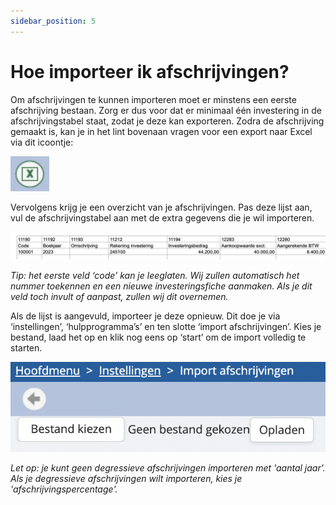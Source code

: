 ```yaml
---
sidebar_position: 5
---
```


# Hoe importeer ik afschrijvingen?

Om afschrijvingen te kunnen importeren moet er minstens een eerste afschrijving bestaan. Zorg er dus voor dat er minimaal één investering in de afschrijvingstabel staat, zodat je deze kan exporteren. Zodra de afschrijving gemaakt is, kan je in het lint bovenaan vragen voor een export naar Excel via dit icoontje: 

![alt text](/img/images/image34.png)

Vervolgens krijg je een overzicht van je afschrijvingen. Pas deze lijst aan, vul de afschrijvingstabel aan met de extra gegevens die je wil importeren.

![alt text](/img/images/image154.png)

*Tip: het eerste veld ‘code’ kan je leeglaten. Wij zullen automatisch het nummer toekennen en een nieuwe investeringsfiche aanmaken. Als je dit veld toch invult of aanpast, zullen wij dit overnemen.*

Als de lijst is aangevuld, importeer je deze opnieuw. Dit doe je via ‘instellingen’, ‘hulpprogramma’s’ en ten slotte ‘import afschrijvingen’. Kies je bestand, laad het op en klik nog eens op ‘start’ om de import volledig te starten.

![alt text](/img/images/image132.png)


*Let op: je kunt geen degressieve afschrijvingen importeren met 'aantal jaar'. Als je degressieve afschrijvingen wilt importeren, kies je 'afschrijvingspercentage'.*